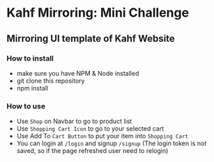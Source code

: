 # Kahf Mirroring: Mini Challenge

## Mirroring UI template of Kahf Website

### How to install

- make sure you have NPM & Node installed
- git clone this repository
- npm install

### How to use

- Use `Shop` on Navbar to go to product list
- Use `Shopping Cart Icon` to go to your selected cart
- Use Add To `Cart Button` to put your item into `Shopping Cart`
- You can login at `/login` and signup `/signup` (The login token is not saved, so if the page refreshed user need to relogin)
